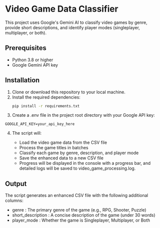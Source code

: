 # Video Game Data Classifier
This project uses Google's Gemini AI to classify video games by genre, provide short descriptions, and identify player modes (singleplayer, multiplayer, or both).

## Prerequisites
- Python 3.8 or higher
- Google Gemini API key

## Installation
1. Clone or download this repository to your local machine.
2. Install the required dependencies:
   ```bash
   pip install -r requirements.txt
3. Create a .env file in the project root directory with your Google API key:
```plaintext
GOOGLE_API_KEY=your_api_key_here
 ```
4. The script will:

    - Load the video game data from the CSV file
    - Process the game titles in batches
    - Classify each game by genre, description, and player mode
    - Save the enhanced data to a new CSV file
    - Progress will be displayed in the console with a progress bar, and detailed logs will be saved to video_game_processing.log.

## Output
The script generates an enhanced CSV file with the following additional columns:

- genre : The primary genre of the game (e.g., RPG, Shooter, Puzzle)
- short_description : A concise description of the game (under 30 words)
- player_mode : Whether the game is Singleplayer, Multiplayer, or Both